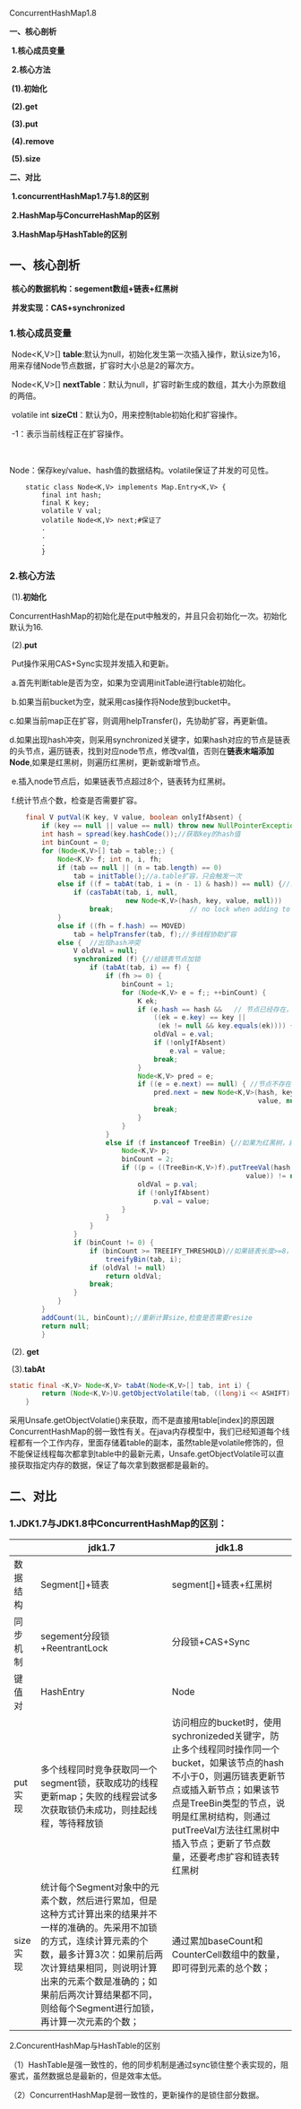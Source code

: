 ConcurrentHashMap1.8

**一、核心剖析**

​	**1.核心成员变量**

​	**2.核心方法**

​		**(1).初始化**

​		**(2).get**

​		**(3).put**

​		**(4).remove**

​		**(5).size**

**二、对比**

​	**1.concurrentHashMap1.7与1.8的区别**

​	**2.HashMap与ConcurreHashMap的区别**

​	**3.HashMap与HashTable的区别**



## 一、核心剖析

​	**核心的数据机构：segement数组+链表+红黑树**

​	**并发实现：CAS+synchronized**

### 	1.核心成员变量

​		Node<K,V>[] **table**:默认为null，初始化发生第一次插入操作，默认size为16，用来存储Node节点数据，扩容时大小总是2的幂次方。

​		Node<K,V>[] **nextTable**：默认为null，扩容时新生成的数组，其大小为原数组的两倍。

​		volatile int **sizeCtl**：默认为0，用来控制table初始化和扩容操作。

​			-1：表示当前线程正在扩容操作。

​				

​		Node：保存key/value、hash值的数据结构。volatile保证了并发的可见性。

```
    static class Node<K,V> implements Map.Entry<K,V> {
        final int hash;
        final K key;
        volatile V val;
        volatile Node<K,V> next;#保证了
        .
        .
        .
        }
```



### 	2.核心方法

​		(1).**初始化**

​			ConcurrentHashMap的初始化是在put中触发的，并且只会初始化一次。初始化默认为16.

​		(2).**put**

​			Put操作采用CAS+Sync实现并发插入和更新。

​			a.首先判断table是否为空，如果为空调用initTable进行table初始化。

​			b.如果当前bucket为空，就采用cas操作将Node放到bucket中。

​			c.如果当前map正在扩容，则调用helpTransfer()，先协助扩容，再更新值。

​			d.如果出现hash冲突，则采用synchronized关键字，如果hash对应的节点是链表的头节点，遍历链表，找到对应node节点，修改val值，否则在**链表末端添加Node**,如果是红黑树，则遍历红黑树，更新或新增节点。

​			e.插入node节点后，如果链表节点超过8个，链表转为红黑树。

​			f.统计节点个数，检查是否需要扩容。

```java
    final V putVal(K key, V value, boolean onlyIfAbsent) {
        if (key == null || value == null) throw new NullPointerException();
        int hash = spread(key.hashCode());//获取key的hash值
        int binCount = 0;
        for (Node<K,V>[] tab = table;;) {
            Node<K,V> f; int n, i, fh;
            if (tab == null || (n = tab.length) == 0)
                tab = initTable();//a.table扩容，只会触发一次
            else if ((f = tabAt(tab, i = (n - 1) & hash)) == null) {//当前table为空
                if (casTabAt(tab, i, null,
                             new Node<K,V>(hash, key, value, null)))
                    break;                   // no lock when adding to empty bin
            }
            else if ((fh = f.hash) == MOVED)
                tab = helpTransfer(tab, f);//多线程协助扩容
            else {	//出现hash冲突
                V oldVal = null;
                synchronized (f) {//给链表节点加锁
                    if (tabAt(tab, i) == f) {
                        if (fh >= 0) {
                            binCount = 1;
                            for (Node<K,V> e = f;; ++binCount) {
                                K ek;
                                if (e.hash == hash &&	// 节点已经存在，修改链表节点的值
                                    ((ek = e.key) == key ||
                                     (ek != null && key.equals(ek)))) {
                                    oldVal = e.val;
                                    if (!onlyIfAbsent)
                                        e.val = value;
                                    break;
                                }
                                Node<K,V> pred = e;
                                if ((e = e.next) == null) {	//节点不存在，就在链表尾部插入新节点
                                    pred.next = new Node<K,V>(hash, key,
                                                              value, null);
                                    break;
                                }
                            }
                        }
                        else if (f instanceof TreeBin) {//如果为红黑树，就遍历红黑树，然后更新或插入节点
                            Node<K,V> p;
                            binCount = 2;
                            if ((p = ((TreeBin<K,V>)f).putTreeVal(hash, key,
                                                           value)) != null) {
                                oldVal = p.val;
                                if (!onlyIfAbsent)
                                    p.val = value;
                            }
                        }
                    }
                }
                if (binCount != 0) {
                    if (binCount >= TREEIFY_THRESHOLD)//如果链表长度>=8，则将链表转为红黑树
                        treeifyBin(tab, i);
                    if (oldVal != null)
                        return oldVal;
                    break;
                }
            }
        }
        addCount(1L, binCount);//重新计算size,检查是否需要resize
        return null;
        }
```

​	(2). **get**

​	(3).**tabAt**

```java
static final <K,V> Node<K,V> tabAt(Node<K,V>[] tab, int i) {
        return (Node<K,V>)U.getObjectVolatile(tab, ((long)i << ASHIFT) + ABASE);
    }
```

采用Unsafe.getObjectVolatie()来获取，而不是直接用table[index]的原因跟ConcurrentHashMap的弱一致性有关。在java内存模型中，我们已经知道每个线程都有一个工作内存，里面存储着table的副本，虽然table是volatile修饰的，但不能保证线程每次都拿到table中的最新元素，Unsafe.getObjectVolatile可以直接获取指定内存的数据，保证了每次拿到数据都是最新的。



## 二、对比

### 1.JDK1.7与JDK1.8中ConcurrentHashMap的区别：

|          | jdk1.7                                                       | jdk1.8                                                       |
| -------- | ------------------------------------------------------------ | ------------------------------------------------------------ |
| 数据结构 | Segment[]+链表                                               | segment[]+链表+红黑树                                        |
| 同步机制 | segement分段锁+ReentrantLock                                 | 分段锁+CAS+Sync                                              |
| 键值对   | HashEntry                                                    | Node                                                         |
| put实现  | 多个线程同时竞争获取同一个segment锁，获取成功的线程更新map；失败的线程尝试多次获取锁仍未成功，则挂起线程，等待释放锁 | 访问相应的bucket时，使用sychronizeded关键字，防止多个线程同时操作同一个bucket，如果该节点的hash不小于0，则遍历链表更新节点或插入新节点；如果该节点是TreeBin类型的节点，说明是红黑树结构，则通过putTreeVal方法往红黑树中插入节点；更新了节点数量，还要考虑扩容和链表转红黑树 |
| size实现 | 统计每个Segment对象中的元素个数，然后进行累加，但是这种方式计算出来的结果并不一样的准确的。先采用不加锁的方式，连续计算元素的个数，最多计算3次：如果前后两次计算结果相同，则说明计算出来的元素个数是准确的；如果前后两次计算结果都不同，则给每个Segment进行加锁，再计算一次元素的个数； | 通过累加baseCount和CounterCell数组中的数量，即可得到元素的总个数； |

2.ConcurentHashMap与HashTable的区别

（1）HashTable是强一致性的，他的同步机制是通过sync锁住整个表实现的，阻塞式，虽然数据总是最新的，但是效率太低。

（2）ConcurrentHashMap是弱一致性的，更新操作的是锁住部分数据。






